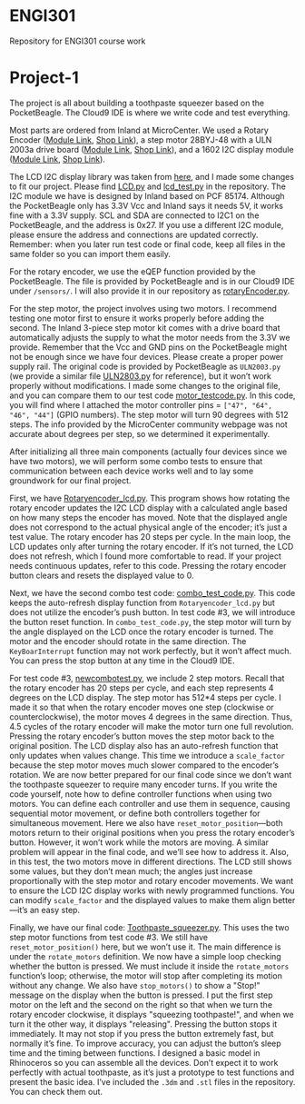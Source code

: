 # ENGI301
Repository for ENGI301 course work

# Project-1
The project is all about building a toothpaste squeezer based on the PocketBeagle. The Cloud9 IDE is where we write code and test everything.

Most parts are ordered from Inland at MicroCenter. We used a Rotary Encoder ([Module Link](https://community.microcenter.com/kb/articles/640-inland-rotary-encoder-module), [Shop Link](https://www.microcenter.com/product/618904/inland-ks0013-keystudio-rotary-encoder-module)), a step motor 28BYJ-48 with a ULN 2003a drive board ([Module Link](https://community.microcenter.com/kb/articles/675-inland-stepper-motor-drive-board-5v-stepper-motor-3pcs), [Shop Link](https://www.microcenter.com/product/639726/inland-ks0327-keyestudio-stepper-motor-drive-board-5v-stepper-motor-kit-(3pcs))), and a 1602 I2C display module ([Module Link](https://community.microcenter.com/kb/articles/649-inland-1602-i2c-module), [Shop Link](https://www.microcenter.com/product/632704/inland-1602-i2c-lcd-display-module)).

The LCD I2C display library was taken from [here](https://github.com/sterlingbeason/LCD-1602-I2C), and I made some changes to fit our project. Please find [LCD.py](https://github.com/BornForVR/ENGI-301---Project-1/blob/main/LCD.py) and [lcd_test.py](https://github.com/BornForVR/ENGI-301---Project-1/blob/main/lcd_test.py) in the repository. The I2C module we have is designed by Inland based on PCF 85174. Although the PocketBeagle only has 3.3V Vcc and Inland says it needs 5V, it works fine with a 3.3V supply. SCL and SDA are connected to I2C1 on the PocketBeagle, and the address is 0x27. If you use a different I2C module, please ensure the address and connections are updated correctly. Remember: when you later run test code or final code, keep all files in the same folder so you can import them easily.

For the rotary encoder, we use the eQEP function provided by the PocketBeagle. The file is provided by PocketBeagle and is in our Cloud9 IDE under `/sensors/`. I will also provide it in our repository as [rotaryEncoder.py](https://github.com/BornForVR/ENGI-301---Project-1/blob/main/rotaryEncoder.py).

For the step motor, the project involves using two motors. I recommend testing one motor first to ensure it works properly before adding the second. The Inland 3-piece step motor kit comes with a drive board that automatically adjusts the supply to what the motor needs from the 3.3V we provide. Remember that the Vcc and GND pins on the PocketBeagle might not be enough since we have four devices. Please create a proper power supply rail. The original code is provided by PocketBeagle as `ULN2003.py` (we provide a similar file [ULN2803.py](https://github.com/BornForVR/ENGI-301---Project-1/blob/main/ULN2803.py) for reference), but it won’t work properly without modifications. I made some changes to the original file, and you can compare them to our test code [motor_testcode.py](https://github.com/BornForVR/ENGI-301---Project-1/blob/main/motor_testcode.py). In this code, you will find where I attached the motor controller pins = `["47", "64", "46", "44"]` (GPIO numbers). The step motor will turn 90 degrees with 512 steps. The info provided by the MicroCenter community webpage was not accurate about degrees per step, so we determined it experimentally.

After initializing all three main components (actually four devices since we have two motors), we will perform some combo tests to ensure that communication between each device works well and to lay some groundwork for our final project.

First, we have [Rotaryencoder_lcd.py](https://github.com/BornForVR/ENGI-301---Project-1/blob/main/Rotaryencoder_lcd.py). This program shows how rotating the rotary encoder updates the I2C LCD display with a calculated angle based on how many steps the encoder has moved. Note that the displayed angle does not correspond to the actual physical angle of the encoder; it’s just a test value. The rotary encoder has 20 steps per cycle. In the main loop, the LCD updates only after turning the rotary encoder. If it’s not turned, the LCD does not refresh, which I found more comfortable to read. If your project needs continuous updates, refer to this code. Pressing the rotary encoder button clears and resets the displayed value to 0.

Next, we have the second combo test code: [combo_test_code.py](https://github.com/BornForVR/ENGI-301---Project-1/blob/main/combo_test_code.py). This code keeps the auto-refresh display function from `Rotaryencoder_lcd.py` but does not utilize the encoder’s push button. In test code #3, we will introduce the button reset function. In `combo_test_code.py`, the step motor will turn by the angle displayed on the LCD once the rotary encoder is turned. The motor and the encoder should rotate in the same direction. The `KeyBoarInterrupt` function may not work perfectly, but it won’t affect much. You can press the stop button at any time in the Cloud9 IDE.

For test code #3, [newcombotest.py](https://github.com/BornForVR/ENGI-301---Project-1/blob/main/newcombotest.py), we include 2 step motors. Recall that the rotary encoder has 20 steps per cycle, and each step represents 4 degrees on the LCD display. The step motor has 512*4 steps per cycle. I made it so that when the rotary encoder moves one step (clockwise or counterclockwise), the motor moves 4 degrees in the same direction. Thus, 4.5 cycles of the rotary encoder will make the motor turn one full revolution. Pressing the rotary encoder’s button moves the step motor back to the original position. The LCD display also has an auto-refresh function that only updates when values change. This time we introduce a `scale_factor` because the step motor moves much slower compared to the encoder’s rotation. We are now better prepared for our final code since we don’t want the toothpaste squeezer to require many encoder turns. If you write the code yourself, note how to define controller functions when using two motors. You can define each controller and use them in sequence, causing sequential motor movement, or define both controllers together for simultaneous movement. Here we also have `reset_motor_position`—both motors return to their original positions when you press the rotary encoder’s button. However, it won’t work while the motors are moving. A similar problem will appear in the final code, and we’ll see how to address it. Also, in this test, the two motors move in different directions. The LCD still shows some values, but they don’t mean much; the angles just increase proportionally with the step motor and rotary encoder movements. We want to ensure the LCD I2C display works with newly programmed functions. You can modify `scale_factor` and the displayed values to make them align better—it’s an easy step.

Finally, we have our final code: [Toothpaste_squeezer.py](https://github.com/BornForVR/ENGI-301---Project-1/blob/main/Toothpaste_squeezer.py). This uses the two step motor functions from test code #3. We still have `reset_motor_position()` here, but we won’t use it. The main difference is under the `rotate_motors` definition. We now have a simple loop checking whether the button is pressed. We must include it inside the `rotate_motors` function’s loop; otherwise, the motor will stop after completing its motion without any change. We also have `stop_motors()` to show a "Stop!" message on the display when the button is pressed. I put the first step motor on the left and the second on the right so that when we turn the rotary encoder clockwise, it displays "squeezing toothpaste!", and when we turn it the other way, it displays "releasing". Pressing the button stops it immediately. It may not stop if you press the button extremely fast, but normally it’s fine. To improve accuracy, you can adjust the button’s sleep time and the timing between functions. I designed a basic model in Rhinoceros so you can assemble all the devices. Don’t expect it to work perfectly with actual toothpaste, as it’s just a prototype to test functions and present the basic idea. I’ve included the `.3dm` and `.stl` files in the repository. You can check them out.


